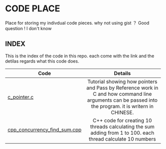 # CODE PLACE
Place for storing my indivdual code pieces. why not using gist ？ Good question ! I don't know 

## INDEX 
This is the index of the code in this repo. each come with the link and the detilas regards what this code does.

|    Code  | Details       | 
| ------------- |:-------------:| 
| [c_pointer.c](https://github.com/FortyIX/CODE-PLACE/blob/master/c_pointer.c)    | Tutorial showing how pointers and Pass by Reference work in C and how command line arguments can be passed into the program. it is writern in CHINESE. | 
| [cpp_concurrency_find_sum.cpp](https://github.com/FortyIX/CODE-PLACE/blob/master/code/cpp_concurrency_find_sum)    | C++ code for creating 10 threads calculating the sum adding from 1 to 100. each thread calculate 10 numbers   |   

